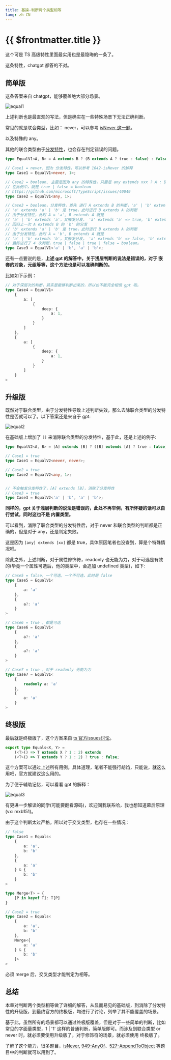 ```yaml
---
title: 基操-判断两个类型相等
lang: zh-CN
---
```


# {{ $frontmatter.title }}

这个可是 TS 高级特性里面最实用也是最隐晦的一条了。

这条特性，chatgpt 都答的不对。

## 简单版

这条答案来自 chatgpt，能够覆盖绝大部分场景。

![equal1](../assets/equal1.jpg)

上述判断也是最直观的写法，但是确实在一些特殊场景下无法正确判断。

常见的就是联合类型，比如： never，可以参考 [isNever 这一题](/medium/1042-isNever.md)。

以及特殊的 any。

其他的联合类型由于[分发特性](https://www.typescriptlang.org/docs/handbook/2/conditional-types.html#distributive-conditional-types)，也会存在判定错误的问题。

```ts
type EqualV1<A, B> = A extends B ? (B extends A ? true : false) : false;

// Case1 = never，因为 分发特性，可以参考 1042-isNever 的解释
type Case1 = EqualV1<never, 1>;

// Case2 = boolean, 主要是因为 any 的特殊性，只要是 any extends xxx ? A : B，返回必定是 A | B，返回必定是
// 在此例中，就是 true | false = boolean
// https://github.com/microsoft/TypeScript/issues/40049
type Case2 = EqualV1<any, 1>;

// Case3 = boolean，分发特性，首先 进行 A extends B 的判断，'a' | 'b' extends 'a' | 'b'，会触发分发
// 'a' extends 'a' | 'b' 是 true，此时进行 B extends A 的判断
// 由于分发特性，此时 A = 'a', B extends A 就是
// 'a' | 'b' extends 'a'，又触发分发， 'a' extends 'a' => true, 'b' extends 'a' => false，此时产生结果 true | false
// 回归上一次 A extends B 的 'b' 的分发
// 'b' extends 'a' | 'b' 是 true，此时进行 B extends A 的判断
// 由于分发特性，此时 A = 'b', B extends A 就是
// 'a' | 'b' extends 'b'，又触发分发， 'a' extends 'b' => false, 'b' extends 'b' => true，此时产生结果 true | false
// 最终进行了 4 次判断，true | false | true | false = boolean。
type Case3 = EqualV1<'a' | 'b', 'a' | 'b'>;
```

还有一点要说的是，**上述 gpt 的解答中，关于浅层判断的说法是错误的，对于 嵌套的对象，元组等等，这个方法也是可以准确判断的。**

比如如下示例：

```ts
// 对于深层次的判断，其实是能够判断出来的，所以也不能完全相信 gpt 啦。
type Case4 = EqualV1<
    {
        a: [
            {
                deep: {
                    a: 1,
                }
            }
        ]
    },
    {
        a: [
            {
                deep: {
                    a: 1,
                }
            }
        ]
    }
>
```

## 升级版

既然对于联合类型，由于分发特性导致上述判断失效，那么去除联合类型的分发特性是否就可以了。以下答案还是来自于 gpt:

![equal2](../assets/equal2.jpg)

在基础版上增加了 `[]` 来消除联合类型的分发特性，基于此，还是上述的例子:

```ts
type EqualV2<A, B> = [A] extends [B] ? ([B] extends [A] ? true : false) : false;

// Case1 = true
type Case1 = EqualV2<never, never>;

// Case2 = true
type Case2 = EqualV2<any, 1>;


// 不会触发分发特性了，[A] extends [B]，消除了分发特性
// Case3 = true
type Case3 = EqualV2<'a' | 'b', 'a' | 'b'>;
```

**同样的，gpt 关于浅层判断的说法是错误的，此处不再举例，有所怀疑的话可以自行尝试，同时这也不是 内置类型。**

可以看到，消除了联合类型的分发特性后，对于 never 和联合类型的判断都是正确的，但是对于 any，还是判定失败。

这是因为 `[any] extends [xx]` 都是 true，具体原因笔者也没查到，算是个特殊情况吧。

除此之外，上述判断，对于属性修饰符，readonly 也无能为力，对于可选是有效的(毕竟一个属性可选后，他的类型中，会追加 undefined 类型)，如下:

```ts
// Case5 = false，一个可选，一个不可选，此时是 false
type Case5 = EqualV1<
    {
        a: 'a'
    },
    {
        a?: 'a'
    }
>

// Case6 = true ，都是可选
type Case6 = EqualV1<
    {
        a?: 'a'
    },
    {
        a?: 'a'
    }
>

// Case7 = true ，对于 readonly 无能为力
type Case7 = EqualV1<
    {
        readonly a: 'a'
    },
    {
        a: 'a'
    }
>
```

## 终极版

最后就是终极版了，这个方案来自 [ts 官方issues讨论](https://github.com/Microsoft/TypeScript/issues/27024#issuecomment-421529650)。

```ts
export type Equals<X, Y> =
    (<T>() => T extends X ? 1 : 2) extends
    (<T>() => T extends Y ? 1 : 2) ? true : false;
```

这个方案可以通过上述所有用例。具体道理，笔者不能强行胡诌，只能说，就这么用吧，官方就建议这么用的。

为了便于辅助记忆，可以看看 gpt 的解释：

![equal3](../assets/equal3.jpg)

有更进一步解读的同学(可能要翻看源码)，欢迎同我联系哈，我也想知道幕后原理(vx: mxb151)。

由于这个判断太过严格，所以对于交叉类型，也存在一些情况：

```ts
// false
type Case1 = Equals<
    {
        a: 'a',
        b: 'b'
    },
    {
        a: 'a'
    } & {
        b: 'b'
    }
>

type Merge<T> = {
    [P in keyof T]: T[P]
}

// Case2 = true
type Case2 = Equals<
    {
        a: 'a',
        b: 'b'
    },
    Merge<{
        a: 'a'
    } & {
        b: 'b'
    }>
>
```

必须 merge 后，交叉类型才能判定为相等。

## 总结

本章对判断两个类型相等做了详细的解答，从显而易见的基础版，到消除了分发特性的升级版，到最终官方的终极版，均进行了讨论，列举了其不能覆盖的场景。

基于此，虽然所有的场景都可以通过终极版覆盖，但是对于一些简单的判断，比如常见的字面量类型，1 | '1' 这样的普通判断，简单版即可。而涉及到联合类型 or never 时，就必须要使用升级版了，对于修饰符的场景，就必须使用 终极版了。

了解了这个能力，很多题目，[isNever](/medium/1042-isNever.md), [949-AnyOf](/medium/949-AnyOf.md)、[527-AppendToObject](/medium/527-AppendToObject.md) 等题目中的判断就可以用到了。
